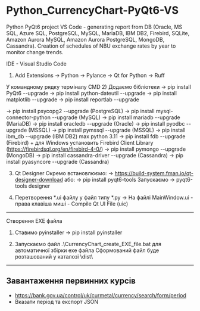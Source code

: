 # Python_CurrencyChart-PyQt6-VS
Python PyQt6 project VS Code - generating report from DB
(Oracle, MS SQL, Azure SQL, PostgreSQL, MySQL, MariaDB, IBM DB2, Firebird, SQLite, Amazon Aurora MySQL, Amazon Aurora PostgreSQL, MongoDB, Cassandra).
Creation of schedules of NBU exchange rates by year to monitor change trends.

IDE - Visual Studio Code

1) Add Extensions
-> Python
-> Pylance
-> Qt for Python
-> Ruff

У командному рядку терміналу CMD
2) Додаємо бібліотеки
-> pip install PyQt6 --upgrade
-> pip install python-dateutil --upgrade
-> pip install matplotlib --upgrade
-> pip install reportlab --upgrade

-> pip install psycopg2 --upgrade (PostgreSQL)
-> pip install mysql-connector-python --upgrade (MySQL)
-> pip install mariadb --upgrade (MariaDB)
-> pip install oracledb --upgrade (Oracle)
-> pip install pyodbc --upgrade (MSSQL)
-> pip install pymssql --upgrade (MSSQL)
-> pip install ibm_db --upgrade (IBM DB2) max python 3.11
-> pip install fdb --upgrade (Firebird) + для Windows установить Firebird Client Library (https://firebirdsql.org/en/firebird-4-0/)
-> pip install pymongo --upgrade (MongoDB)
-> pip install cassandra-driver --upgrade (Cassandra)
-> pip install pyasyncore --upgrade (Cassandra)


3) Qt Designer
Окремо встановлюємо:
-> https://build-system.fman.io/qt-designer-download
або:
-> pip install pyqt6-tools
   Запускаємо -> pyqt6-tools designer


4) Перетворення *.ui файлу у файл типу *.py
-> На файлі MainWindow.ui - права клавіша миші - Compile Qt UI File (uic)

---------------------------------------------------
Створення EXE файла
1) Ставимо pyinstaller
-> pip install pyinstaller

2) Запускаємо файл .\CurrencyChart_create_EXE_file.bat для автоматичної збірки exe файла
Сформований файл буде розташований у каталозі \dist\

---------------------------------------------------------------------------------
Завантаження первинних курсів
---------------------------------------------------------------------------------
- https://bank.gov.ua/control/uk/curmetal/currency/search/form/period
- Вказати період та експорт JSON
